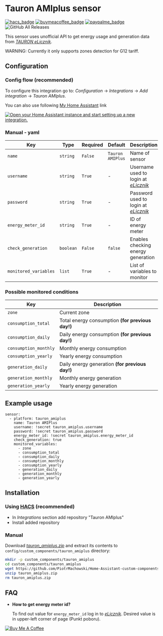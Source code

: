 # Tauron AMIplus sensor

[![hacs_badge](https://img.shields.io/badge/HACS-Default-orange.svg)](https://github.com/custom-components/hacs)
[![buymeacoffee_badge](https://img.shields.io/badge/Donate-Buy%20Me%20a%20Coffee-ff813f?style=flat)](https://www.buymeacoffee.com/PiotrMachowski)
[![paypalme_badge](https://img.shields.io/badge/Donate-PayPal-0070ba?style=flat)](https://paypal.me/PiMachowski)
![GitHub All Releases](https://img.shields.io/github/downloads/Piotrmachowski/Home-Assistant-custom-components-Tauron-AMIplus/total)

This sensor uses unofficial API to get energy usage and generation data from [*TAURON eLicznik*](https://elicznik.tauron-dystrybucja.pl).

WARNING: Currently it only supports zones detection for G12 tariff.

## Configuration

### Config flow (recommended)

To configure this integration go to: _Configuration_ -> _Integrations_ -> _Add integration_ -> _Tauron AMIplus_.

You can also use following [My Home Assistant](http://my.home-assistant.io/) link

[![Open your Home Assistant instance and start setting up a new integration.](https://my.home-assistant.io/badges/config_flow_start.svg)](https://my.home-assistant.io/redirect/config_flow_start/?domain=tauron_amiplus)

### Manual - yaml

| Key | Type | Required | Default | Description |
| --- | --- | --- | --- | --- |
| `name` | `string` | `False` | `Tauron AMIPlus` | Name of sensor |
| `username` | `string` | `True` | - | Username used to login at [*eLicznik*](https://elicznik.tauron-dystrybucja.pl) |
| `password` | `string` | `True` | - | Password used to login at [*eLicznik*](https://elicznik.tauron-dystrybucja.pl) |
| `energy_meter_id` | `string` | `True` | - | ID of energy meter |
| `check_generation` | `boolean` | `False` | `false` | Enables checking energy generation |
| `monitored_variables` | `list` | `True` | - | List of variables to monitor |

### Possible monitored conditions

| Key                   | Description                                      |
|-----------------------|--------------------------------------------------| 
| `zone`                | Current zone                                     |
| `consumption_total`   | Total energy consumption **(for previous day!)** |
| `consumption_daily`   | Daily energy consumption **(for previous day!)** |
| `consumption_monthly` | Monthly energy consumption                       |
| `consumption_yearly`  | Yearly energy consumption                        |
| `generation_daily`    | Daily energy generation **(for previous day!)**  |
| `generation_monthly`  | Monthly energy generation                        |
| `generation_yearly`   | Yearly energy generation                         |

## Example usage

```
sensor:
  - platform: tauron_amiplus
    name: Tauron AMIPlus
    username: !secret tauron_amiplus.username
    password: !secret tauron_amiplus.password
    energy_meter_id: !secret tauron_amiplus.energy_meter_id
    check_generation: true
    monitored_variables:
      - zone
      - consumption_total
      - consumption_daily
      - consumption_monthly
      - consumption_yearly
      - generation_daily
      - generation_monthly
      - generation_yearly
```

## Installation

### Using [HACS](https://hacs.xyz/) (recommended)

* In _Integrations_ section add repository "Tauron AMIplus"
* Install added repository
 
### Manual

Download [*tauron_amiplus.zip*](https://github.com/PiotrMachowski/Home-Assistant-custom-components-Tauron-AMIplus/releases/latest/download/tauron_amiplus.zip) and extract its contents to `config/custom_components/tauron_amiplus` directory:
```bash
mkdir -p custom_components/tauron_amiplus
cd custom_components/tauron_amiplus
wget https://github.com/PiotrMachowski/Home-Assistant-custom-components-Tauron-AMIplus/releases/latest/download/tauron_amiplus.zip
unzip tauron_amiplus.zip
rm tauron_amiplus.zip
```

## FAQ

* **How to get energy meter id?**
  
  To find out value for `energy_meter_id` log in to [_*eLicznik*_](https://elicznik.tauron-dystrybucja.pl). Desired value is in upper-left corner of page (Punkt poboru).

<a href="https://www.buymeacoffee.com/PiotrMachowski" target="_blank"><img src="https://bmc-cdn.nyc3.digitaloceanspaces.com/BMC-button-images/custom_images/orange_img.png" alt="Buy Me A Coffee" style="height: auto !important;width: auto !important;" ></a>
